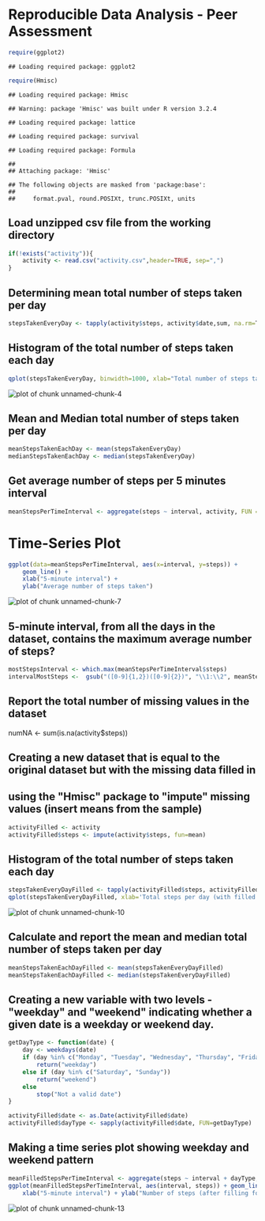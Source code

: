 # Reproducible Data Analysis - Peer Assessment


```r
require(ggplot2)
```

```
## Loading required package: ggplot2
```

```r
require(Hmisc)
```

```
## Loading required package: Hmisc
```

```
## Warning: package 'Hmisc' was built under R version 3.2.4
```

```
## Loading required package: lattice
```

```
## Loading required package: survival
```

```
## Loading required package: Formula
```

```
## 
## Attaching package: 'Hmisc'
```

```
## The following objects are masked from 'package:base':
## 
##     format.pval, round.POSIXt, trunc.POSIXt, units
```

## Load unzipped csv file from the working directory

```r
if(!exists("activity")){
    activity <- read.csv("activity.csv",header=TRUE, sep=",")
}
```

##  Determining mean total number of steps taken per day

```r
stepsTakenEveryDay <- tapply(activity$steps, activity$date,sum, na.rm=T)
```

## Histogram of the total number of steps taken each day

```r
qplot(stepsTakenEveryDay, binwidth=1000, xlab="Total number of steps taken each day")
```

![plot of chunk unnamed-chunk-4](figure/unnamed-chunk-4-1.png)

## Mean and Median total number of steps taken per day

```r
meanStepsTakenEachDay <- mean(stepsTakenEveryDay)
medianStepsTakenEachDay <- median(stepsTakenEveryDay)
```

## Get average number of steps per 5 minutes interval

```r
meanStepsPerTimeInterval <- aggregate(steps ~ interval, activity, FUN = mean, na.rm=TRUE)
```

# Time-Series Plot

```r
ggplot(data=meanStepsPerTimeInterval, aes(x=interval, y=steps)) +
    geom_line() +
    xlab("5-minute interval") +
    ylab("Average number of steps taken") 
```

![plot of chunk unnamed-chunk-7](figure/unnamed-chunk-7-1.png)

## 5-minute interval, from all the days in the dataset, contains the maximum average number of steps?

```r
mostStepsInterval <- which.max(meanStepsPerTimeInterval$steps)
intervalMostSteps <-  gsub("([0-9]{1,2})([0-9]{2})", "\\1:\\2", meanStepsPerTimeInterval[mostStepsInterval,'interval'])
```

## Report the total number of missing values in the dataset
numNA <- sum(is.na(activity$steps))

## Creating a new dataset that is equal to the original dataset but with the missing data filled in
## using the "Hmisc" package to "impute" missing values (insert means from the sample)

```r
activityFilled <- activity
activityFilled$steps <- impute(activity$steps, fun=mean)
```

## Histogram of the total number of steps taken each day

```r
stepsTakenEveryDayFilled <- tapply(activityFilled$steps, activityFilled$date, sum)
qplot(stepsTakenEveryDayFilled, xlab='Total steps per day (with filled missing values)', ylab='Frequency', binwidth=500)
```

![plot of chunk unnamed-chunk-10](figure/unnamed-chunk-10-1.png)

## Calculate and report the mean and median total number of steps taken per day

```r
meanStepsTakenEachDayFilled <- mean(stepsTakenEveryDayFilled)
meanStepsTakenEachDayFilled <- median(stepsTakenEveryDayFilled)
```

## Creating a new variable with two levels - "weekday" and "weekend" indicating whether a given date is a weekday or weekend day.

```r
getDayType <- function(date) {
    day <- weekdays(date)
    if (day %in% c("Monday", "Tuesday", "Wednesday", "Thursday", "Friday"))
        return("weekday")
    else if (day %in% c("Saturday", "Sunday"))
        return("weekend")
    else
        stop("Not a valid date")
}

activityFilled$date <- as.Date(activityFilled$date)
activityFilled$dayType <- sapply(activityFilled$date, FUN=getDayType)
```

## Making a time series plot showing weekday and weekend pattern


```r
meanFilledStepsPerTimeInterval <- aggregate(steps ~ interval + dayType, activityFilled, mean)
ggplot(meanFilledStepsPerTimeInterval, aes(interval, steps)) + geom_line() + facet_grid(dayType ~ .) +
    xlab("5-minute interval") + ylab("Number of steps (after filling for missing values)")
```

![plot of chunk unnamed-chunk-13](figure/unnamed-chunk-13-1.png)

